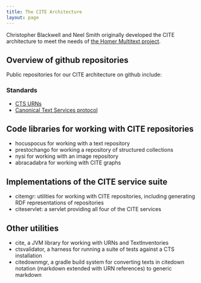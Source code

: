 ```yaml
---
title: The CITE Architecture
layout: page
---
```


Christopher Blackwell and Neel Smith originally developed the CITE architecture to meet the needs of [the Homer Multitext project](http://www.homermultitext.org).

## Overview of github repositories ##


Public repositories for our CITE architecture on github include:

### Standards ###


- [CTS URNs](https://github.com/cite-architecture/ctsurn_spec)
- [Canonical Text Services protocol](https://github.com/cite-architecture/cts_spec)

## Code libraries for working with CITE repositories ##

- hocuspocus for working with a text repository
- prestochango for working a repository of structured collections
- nysi for working with an image repository
- abracadabra for working with CITE graphs

## Implementations of the CITE service suite

- citemgr: utilities for working with CITE repositories, including generating RDF representations of repositories
- citeservlet: a servlet providing all four of the CITE services

## Other utilities ##


- cite, a JVM library for working with URNs and TextInventories
- ctsvalidator, a harness for running a suite of tests against a CTS installation
- citedownmgr, a gradle build system for converting texts in citedown notation (markdown extended with URN references) to generic markdown

